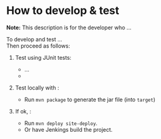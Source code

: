 How to develop & test
=====================

__Note:__ This description is for the developer who ...

To develop and test ...  
Then proceed as follows:

1. Test using JUnit tests:
	
	* ...  
	* 

2. Test locally with :

	* Run `mvn package` to generate the jar file (into `target`)
  
3. If ok, :

	* Run `mvn deploy site-deploy`.
	* Or have Jenkings build the project.
  
